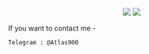 <p align="center"
  <a href="https://github.com/opsec-bot"><img src="https://img.shields.io/badge/Go-00ADD8?style=for-the-badge&logo=go&logoColor=white"></a>
  <a href="https://github.com/opsec-bot"><img src="https://img.shields.io/badge/javascript-%23323330.svg?style=for-the-badge&logo=javascript&logoColor=%23F7DF1E"></a>
</p>

If you want to contact me -


`Telegram : @Atlas900`
